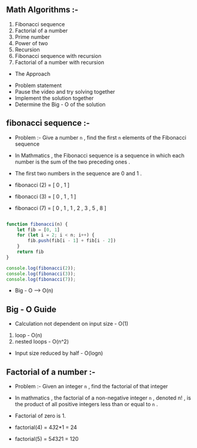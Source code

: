 ## Math Algorithms :-

1. Fibonacci sequence 
2. Factorial of a number 
3. Prime number
4. Power of two 
5. Recursion 
6. Fibonacci sequence with recursion 
7. Factorial of a number with recursion

- The Approach

* Problem statement 
* Pause the video and try solving together
* Implement the solution together
* Determine the Big - O of the solution

## fibonacci sequence :-

- Problem :- Give a number `n`   , find the first `n` elements of the Fibonacci sequence 

- In Mathmatics , the Fibonacci sequence is a sequence in which each number is the sum of the two preceding ones .

- The first two numbers in the sequence are 0 and 1 .

- fibonacci (2) = [ 0 , 1 ]
- fibonacci (3) = [ 0 , 1 , 1 ]
- fibonacci (7) = [ 0 , 1 , 1 , 2 , 3 , 5 , 8 ]

```javascript

function fibonacci(n) {
    let fib = [0, 1]
    for (let i = 2; i < n; i++) {
        fib.push(fib[i - 1] + fib[i - 2])
    }
    return fib
}

console.log(fibonacci(2));
console.log(fibonacci(3));
console.log(fibonacci(7));

```

- Big - O --> O(n) 

## Big - O Guide 

- Calculation not dependent on input size - O(1)

1. loop - O(n)
2. nested loops - O(n^2)

- Input size reduced by half - O(logn)

## Factorial of a number :-

- Problem :- Given an integer `n` , find the factorial of that integer

- In mathmatics , the factorial of a non-negative integer `n` , denoted n! , is the product of all positive integers less than or equal to `n` .

- Factorial of zero is 1.

- factorial(4) = 4*3*2*1 = 24
- factorial(5) = 5*4*3*2*1 = 120

